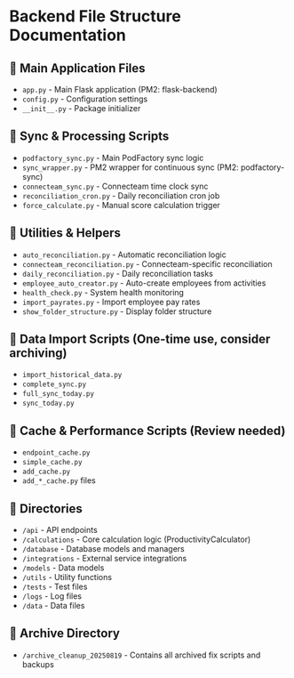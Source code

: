 # Backend File Structure Documentation

## 📁 Main Application Files
- `app.py` - Main Flask application (PM2: flask-backend)
- `config.py` - Configuration settings
- `__init__.py` - Package initializer

## 📁 Sync & Processing Scripts
- `podfactory_sync.py` - Main PodFactory sync logic
- `sync_wrapper.py` - PM2 wrapper for continuous sync (PM2: podfactory-sync)  
- `connecteam_sync.py` - Connecteam time clock sync
- `reconciliation_cron.py` - Daily reconciliation cron job
- `force_calculate.py` - Manual score calculation trigger

## 📁 Utilities & Helpers
- `auto_reconciliation.py` - Automatic reconciliation logic
- `connecteam_reconciliation.py` - Connecteam-specific reconciliation
- `daily_reconciliation.py` - Daily reconciliation tasks
- `employee_auto_creator.py` - Auto-create employees from activities
- `health_check.py` - System health monitoring
- `import_payrates.py` - Import employee pay rates
- `show_folder_structure.py` - Display folder structure

## 📁 Data Import Scripts (One-time use, consider archiving)
- `import_historical_data.py`
- `complete_sync.py`
- `full_sync_today.py`
- `sync_today.py`

## 📁 Cache & Performance Scripts (Review needed)
- `endpoint_cache.py`
- `simple_cache.py`
- `add_cache.py`
- `add_*_cache.py` files

## 📁 Directories
- `/api` - API endpoints
- `/calculations` - Core calculation logic (ProductivityCalculator)
- `/database` - Database models and managers
- `/integrations` - External service integrations
- `/models` - Data models
- `/utils` - Utility functions
- `/tests` - Test files
- `/logs` - Log files
- `/data` - Data files

## 📁 Archive Directory
- `/archive_cleanup_20250819` - Contains all archived fix scripts and backups

